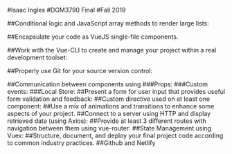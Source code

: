 #Isaac Ingles 
#DGM3790 Final
#Fall 2019

##Conditional logic and JavaScript array methods to render large lists:

##Encapsulate your code as VueJS single-file components.

##Work with the Vue-CLI to create and manage your project within a real development toolset:

##Properly use Git for your source version control:

##Communication between components using 
###Props: 
###Custom events: 
###Local Store:
##Present a form for user input that provides useful form validation and feedback:
##Custom directive used on at least one component:
##Use a mix of animations and transitions to enhance some aspects of your project.
##Connect to a server using HTTP and display retrieved data (using Axios):
##Provide at least 3 different routes with navigation between them using vue-router:
##State Management using Vuex:
##Structure, document, and deploy your final project code according to common industry practices.
##Github and Netlify